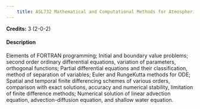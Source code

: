 ```yaml
---
    title: ASL732 Mathematical and Computational Methods for Atmospheric and Oceanic Sciences (Not allowed for - Any program other than AST and ASZ)
---
```

**Credits:** 3 (2-0-2)



#### Description 
Elements of FORTRAN programming; Initial and boundary value problems; second order ordinary differential equations, variation of parameters, orthogonal functions; Partial differential equations and their classification, method of separation of variables; Euler and RungeKutta methods for ODE; Spatial and temporal finite differencing schemes of various orders, comparison with exact solutions, accuracy and numerical stability, limitation of finite difference methods; Numerical solution of linear advection equation, advection-diffusion equation, and shallow water equation.